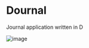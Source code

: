 # Dournal
Journal application written in D

![image](https://user-images.githubusercontent.com/16558115/114384030-2bc51480-9bc9-11eb-921c-bda812878692.png)
